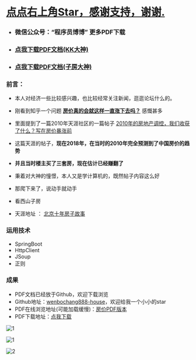 # **<a href = "#">点点右上角Star，感谢支持，谢谢.</a>**
- ### **微信公众号：“程序员博博” 更多PDF下载**
- ### **<a href = "https://github.com/wenbochang888/house/raw/master/house.pdf">点我下载PDF文档(KK大神)</a>**
- ### **<a href = "https://github.com/wenbochang888/house/raw/master/house2.pdf">点我下载PDF文档(子房大神)</a>**

### **前言：**

- 本人对经济一些比较感兴趣，也比较经常关注新闻，逛逛论坛什么的。

- 刚看到知乎一个问题 <a href = "https://www.zhihu.com/question/284939230/answer/449853894"> **房价真的会就这样一直涨下去吗？**</a>  感慨甚多
- 里面提到了一篇2010年天涯社区的一篇帖子  <a href = "https://bbs.tianya.cn/m/post-house-252774-1.shtml">2010年的房地产调控，我们收获了什么？写在房价暴涨前</a>
- 这篇天涯的帖子，**现在2018年，在当时的2010年完全预测到了中国房价的趋势**
- **并且当时楼主买了三套房，现在估计已经赚翻了**
- 秉着对大神的憧憬，本人又是学计算机的，既然帖子内容这么好
- 那爬下来了，说动手就动手

- 看西山子房
- 天涯地址 ： <a href = "http://bbs.tianya.cn/post-house-447880-1.shtml">北京十年房子故事</a>

### 运用技术

- SpringBoot
- HttpClient
- JSoup
- 正则

### 成果

- PDF文档已经放于Github，欢迎下载浏览
- Github地址：<a href = "https://github.com/wenbochang888/house">wenbochang888-house</a>，欢迎给我一个小小的star
- PDF在线浏览地址(可能加载缓慢)：<a href = "https://github.com/wenbochang888/house/blob/master/house.pdf">房价PDF版本</a>
- PDF下载地址：<a href = "https://github.com/wenbochang888/house/raw/master/house.pdf">点我下载</a>


![1](https://github.com/wenbochang888/house/blob/master/src/img/qrcode.jpg)

![1](https://github.com/wenbochang888/house/blob/master/src/img/1.png)

![2](https://github.com/wenbochang888/house/blob/master/src/img/2.jpg)
